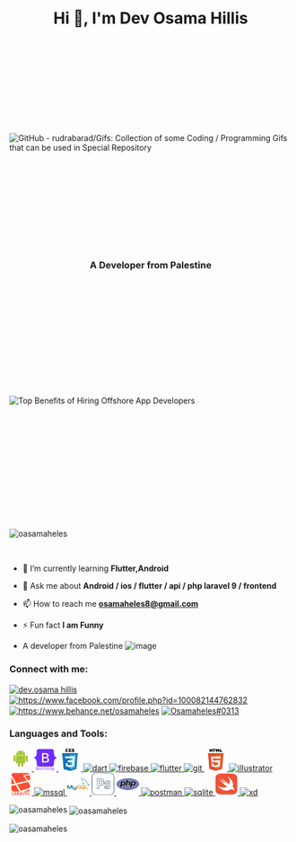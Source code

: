 <h1 align="center">Hi 👋, I'm Dev Osama Hillis</h1>
<img src="https://il.linkedin.com/in/osama-heles-099388290" jsaction="load:XAeZkd;" jsname="HiaYvf" class="n3VNCb KAlRDb" alt="GitHub - rudrabarad/Gifs: Collection of some Coding / Programming Gifs that  can be used in Special Repository" data-noaft="1" style=" width: 1000px; height: 300px; margin: 168.75px 0px;">

<h3 align="center">A Developer from Palestine</h3>
<img src="https://avatars.hsoubcdn.com/91b0651dfc6368928100501dabbcbb96?s=256" jsaction="load:XAeZkd;" jsname="HiaYvf" class="n3VNCb KAlRDb" alt="Top Benefits of Hiring Offshore App Developers" data-noaft="1" style="width: 450px; height: 225px; margin: 206.25px 0px;">
<p align="left"> <img src="https://komarev.com/ghpvc/?username=oasamaheles&label=Profile%20views&color=0e75b6&style=flat" alt="oasamaheles" /> </p>

<p align="left"> <a href="https://twitter.com/" target="blank"><img src="https://img.shields.io/twitter/follow/?logo=twitter&style=for-the-badge" alt="" /></a> </p>

- 🌱 I’m currently learning **Flutter,Android**

- 💬 Ask me about **Android / ios / flutter / api / php laravel 9 / frontend**

- 📫 How to reach me **osamaheles8@gmail.com**

- ⚡ Fun fact **I am Funny**

- A developer from Palestine ![image](https://user-images.githubusercontent.com/41828195/220903537-b6e36ec2-a30d-4ec6-a004-dae5458d311c.png)



<h3 align="left">Connect with me:</h3>
<p align="left">
<a href="https://dev.to/dev.osama hillis" target="blank"><img align="center" src="https://raw.githubusercontent.com/rahuldkjain/github-profile-readme-generator/master/src/images/icons/Social/devto.svg" alt="dev.osama hillis" height="30" width="30" /></a>
<a href="https://fb.com/https://www.facebook.com/profile.php?id=100082144762832" target="blank"><img align="center" src="https://raw.githubusercontent.com/rahuldkjain/github-profile-readme-generator/master/src/images/icons/Social/facebook.svg" alt="https://www.facebook.com/profile.php?id=100082144762832" height="30" width="40" /></a>
<a href="https://www.behance.net/osamaheles" target="blank"><img align="center" src="https://raw.githubusercontent.com/rahuldkjain/github-profile-readme-generator/master/src/images/icons/Social/behance.svg" alt="https://www.behance.net/osamaheles" height="30" width="40" /></a>
<a href="https://discord.gg/Osamaheles#0313" target="blank"><img align="center" src="https://raw.githubusercontent.com/rahuldkjain/github-profile-readme-generator/master/src/images/icons/Social/discord.svg" alt="Osamaheles#0313" height="30" width="40" /></a>
</p>

<h3 align="left">Languages and Tools:</h3>
<p align="left"> <a href="https://developer.android.com" target="_blank" rel="noreferrer"> <img src="https://raw.githubusercontent.com/devicons/devicon/master/icons/android/android-original-wordmark.svg" alt="android" width="40" height="40"/> </a> <a href="https://getbootstrap.com" target="_blank" rel="noreferrer"> <img src="https://raw.githubusercontent.com/devicons/devicon/master/icons/bootstrap/bootstrap-plain-wordmark.svg" alt="bootstrap" width="40" height="40"/> </a> <a href="https://www.w3schools.com/css/" target="_blank" rel="noreferrer"> <img src="https://raw.githubusercontent.com/devicons/devicon/master/icons/css3/css3-original-wordmark.svg" alt="css3" width="40" height="40"/> </a> <a href="https://dart.dev" target="_blank" rel="noreferrer"> <img src="https://www.vectorlogo.zone/logos/dartlang/dartlang-icon.svg" alt="dart" width="40" height="40"/> </a> <a href="https://firebase.google.com/" target="_blank" rel="noreferrer"> <img src="https://www.vectorlogo.zone/logos/firebase/firebase-icon.svg" alt="firebase" width="40" height="40"/> </a> <a href="https://flutter.dev" target="_blank" rel="noreferrer"> <img src="https://www.vectorlogo.zone/logos/flutterio/flutterio-icon.svg" alt="flutter" width="40" height="40"/> </a> <a href="https://git-scm.com/" target="_blank" rel="noreferrer"> <img src="https://www.vectorlogo.zone/logos/git-scm/git-scm-icon.svg" alt="git" width="40" height="40"/> </a> <a href="https://www.w3.org/html/" target="_blank" rel="noreferrer"> <img src="https://raw.githubusercontent.com/devicons/devicon/master/icons/html5/html5-original-wordmark.svg" alt="html5" width="40" height="40"/> </a> <a href="https://www.adobe.com/in/products/illustrator.html" target="_blank" rel="noreferrer"> <img src="https://www.vectorlogo.zone/logos/adobe_illustrator/adobe_illustrator-icon.svg" alt="illustrator" width="40" height="40"/> </a> <a href="https://laravel.com/" target="_blank" rel="noreferrer"> <img src="https://raw.githubusercontent.com/devicons/devicon/master/icons/laravel/laravel-plain-wordmark.svg" alt="laravel" width="40" height="40"/> </a> <a href="https://www.microsoft.com/en-us/sql-server" target="_blank" rel="noreferrer"> <img src="https://www.svgrepo.com/show/303229/microsoft-sql-server-logo.svg" alt="mssql" width="40" height="40"/> </a> <a href="https://www.mysql.com/" target="_blank" rel="noreferrer"> <img src="https://raw.githubusercontent.com/devicons/devicon/master/icons/mysql/mysql-original-wordmark.svg" alt="mysql" width="40" height="40"/> </a> <a href="https://www.photoshop.com/en" target="_blank" rel="noreferrer"> <img src="https://raw.githubusercontent.com/devicons/devicon/master/icons/photoshop/photoshop-line.svg" alt="photoshop" width="40" height="40"/> </a> <a href="https://www.php.net" target="_blank" rel="noreferrer"> <img src="https://raw.githubusercontent.com/devicons/devicon/master/icons/php/php-original.svg" alt="php" width="40" height="40"/> </a> <a href="https://postman.com" target="_blank" rel="noreferrer"> <img src="https://www.vectorlogo.zone/logos/getpostman/getpostman-icon.svg" alt="postman" width="40" height="40"/> </a> <a href="https://www.sqlite.org/" target="_blank" rel="noreferrer"> <img src="https://www.vectorlogo.zone/logos/sqlite/sqlite-icon.svg" alt="sqlite" width="40" height="40"/> </a> <a href="https://developer.apple.com/swift/" target="_blank" rel="noreferrer"> <img src="https://raw.githubusercontent.com/devicons/devicon/master/icons/swift/swift-original.svg" alt="swift" width="40" height="40"/> </a> <a href="https://www.adobe.com/products/xd.html" target="_blank" rel="noreferrer"> <img src="https://cdn.worldvectorlogo.com/logos/adobe-xd.svg" alt="xd" width="40" height="40"/> </a> </p>

<p><img align="left" src="https://github-readme-stats.vercel.app/api/top-langs?username=oasamaheles&show_icons=true&locale=en&layout=compact" alt="oasamaheles" /></p>

<p>&nbsp;<img align="center" src="https://github-readme-stats.vercel.app/api?username=oasamaheles&show_icons=true&locale=en" alt="oasamaheles" /></p>

<p><img align="center" src="https://github-readme-streak-stats.herokuapp.com/?user=oasamaheles&" alt="oasamaheles" /></p>
